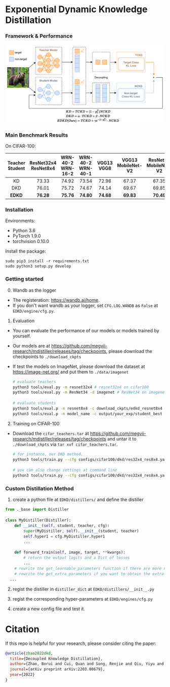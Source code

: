 #  Exponential Dynamic Knowledge Distillation

### Framework & Performance

![EDKD](https://github.com/wencchang/EDKD/blob/main/edkd.png)

### Main Benchmark Results

On CIFAR-100:


| **Teacher <br> Student** |**ResNet32x4 <br> ResNet8x4**| **WRN-40-2 <br> WRN-16-2** |  **WRN-40-2 <br> WRN-40-1** | **VGG13 <br> VGG8** | **VGG13 <br> MobileNet-V2** | **ResNet50 <br> MobileNet-V2** | **ResNet32x4 <br> MobileNet-V2** |
|:---------------:|:-----------------:|:---------------------:|:---------------------:|:------------------:|:----------------------:|:----------------------:|:----------------------:|
| KD | 73.33 | 74.92 | 73.54 | 72.98 | 67.37 | 67.35 | 74.45 |
| DKD | 76.01 | 75.72 | 74.67 | 74.14 | 69.67 | 69.85 | 76.59 |
| **EDKD** | **76.28** | **75.76** | **74.80** | **74.68** | **69.83** | **70.49** | **77.22** |


### Installation

Environments:

- Python 3.6
- PyTorch 1.9.0
- torchvision 0.10.0

Install the package:

```
sudo pip3 install -r requirements.txt
sudo python3 setup.py develop
```

### Getting started

0. Wandb as the logger

- The registeration: <https://wandb.ai/home>.
- If you don't want wandb as your logger, set `CFG.LOG.WANDB` as `False` at `EDKD/engine/cfg.py`.

1. Evaluation

- You can evaluate the performance of our models or models trained by yourself.

- Our models are at <https://github.com/megvii-research/mdistiller/releases/tag/checkpoints>, please download the checkpoints to `./download_ckpts`

- If test the models on ImageNet, please download the dataset at <https://image-net.org/> and put them to `./data/imagenet`

  ```bash
  # evaluate teachers
  python3 tools/eval.py -m resnet32x4 # resnet32x4 on cifar100
  python3 tools/eval.py -m ResNet34 -d imagenet # ResNet34 on imagenet
  
  # evaluate students
  python3 tools/eval.p -m resnet8x4 -c download_ckpts/edkd_resnet8x4 # edkd-resnet8x4 on cifar100
  python3 tools/eval.p -m model_name -c output/your_exp/student_best # your checkpoints
  ```


2. Training on CIFAR-100

- Download the `cifar_teachers.tar` at <https://github.com/megvii-research/mdistiller/releases/tag/checkpoints> and untar it to `./download_ckpts` via `tar xvf cifar_teachers.tar`.

  ```bash
  # for instance, our DKD method.
  python3 tools/train.py --cfg configs/cifar100/dkd/res32x4_res8x4.yaml

  # you can also change settings at command line
  python3 tools/train.py --cfg configs/cifar100/dkd/res32x4_res8x4.yaml SOLVER.BATCH_SIZE 128 SOLVER.LR 0.1
  ```


### Custom Distillation Method

1. create a python file at `EDKD/distillers/` and define the distiller
  
  ```python
  from ._base import Distiller

  class MyDistiller(Distiller):
      def __init__(self, student, teacher, cfg):
          super(MyDistiller, self).__init__(student, teacher)
          self.hyper1 = cfg.MyDistiller.hyper1
          ...

      def forward_train(self, image, target, **kwargs):
          # return the output logits and a Dict of losses
          ...
      # rewrite the get_learnable_parameters function if there are more nn modules for distillation.
      # rewrite the get_extra_parameters if you want to obtain the extra cost.
    ...
  ```

2. regist the distiller in `distiller_dict` at `EDKD/distillers/__init__.py`

3. regist the corresponding hyper-parameters at `EDKD/engines/cfg.py`

4. create a new config file and test it.

# Citation

If this repo is helpful for your research, please consider citing the paper:

```BibTeX
@article{zhao2022dkd,
  title={Decoupled Knowledge Distillation},
  author={Zhao, Borui and Cui, Quan and Song, Renjie and Qiu, Yiyu and Liang, Jiajun},
  journal={arXiv preprint arXiv:2203.08679},
  year={2022}
}

```

